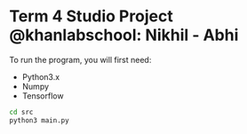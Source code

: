 # Term 4 Studio Project @khanlabschool: Nikhil - Abhi

To run the program, you will first need:
 - Python3.x
 - Numpy
 - Tensorflow

 ```bash
 cd src
 python3 main.py
 ```
